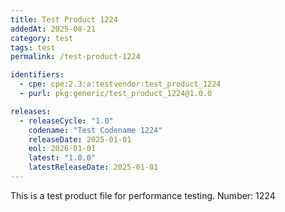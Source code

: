 ```yaml
---
title: Test Product 1224
addedAt: 2025-08-21
category: test
tags: test
permalink: /test-product-1224

identifiers:
  - cpe: cpe:2.3:a:testvendor:test_product_1224
  - purl: pkg:generic/test_product_1224@1.0.0

releases:
  - releaseCycle: "1.0"
    codename: "Test Codename 1224"
    releaseDate: 2025-01-01
    eol: 2026-01-01
    latest: "1.0.0"
    latestReleaseDate: 2025-01-01
---
```


This is a test product file for performance testing. Number: 1224

